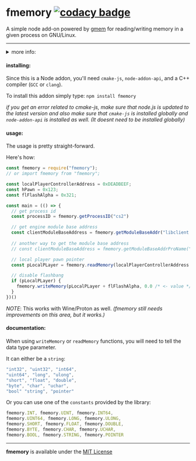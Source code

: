 # fmemory [![codacy badge](https://app.codacy.com/project/badge/Grade/ce5ae034b28843f08eb76d7103787946 "codacy badge")](https://www.codacy.com/gh/otvv/fmemory/dashboard?utm_source=github.com&utm_medium=referral&utm_content=otvv/fmemory&utm_campaign=Badge_Grade)

A simple node add-on powered by [gmem](https://github.com/otvv/gmem) for reading/writing memory in a given process on GNU/Linux.

---

<details>
<summary>more info:</summary>
<h4>features:</h4>
    
    - get process id through process name
    - get module base address through module name
    - memory reading
    - memory writing
  
<h4>todo:</h4>
    
    - get call address of a function
    - vector3d and vector2d support _(read, write)_
    - shellcode execution _(maybe)_
    - high privileges helpers
    - signature reader/scanner

🚧 _more to come.._
</details>

<h4>installing:</h4>

Since this is a Node addon, you'll need `cmake-js`, `node-addon-api`, and a C++ compiler (`GCC` or `clang`).

To install this addon simply type: `npm install fmemory`

_if you get an error related to cmake-js, make sure that node.js is updated to the latest version and also make sure that `cmake-js` is installed globally and `node-addon-api` is installed as well. (It doesnt need to be installed globally)_

<h4>usage:</h4>

The usage is pretty straight-forward.

Here's how:

```javascript
const fmemory = require("fmemory");
// or import fmemory from "fmemory";

const localPlayerControllerAddress = 0xDEADBEEF;
const hPawn = 0x123;
const flFlashAlpha = 0x321;

const main = (() => {
  // get process id
  const processID = fmemory.getProcessID("cs2")

  // get engine module base address
  const clientModuleBaseAddress = fmemory.getModuleBaseAddr("libclient.so", processID)
  
  // another way to get the module base address
  // const clientModuleBaseAddress = fmemory.getModuleBaseAddrProName("libclient.so", "cs2") 

  // local player pawn pointer
  const pLocalPLayer = fmemory.readMemory(localPlayerControllerAddress + hPawn, fmemory.POINTER)

  // disable flashbang
  if (pLocalPLayer) {
    fmemory.writeMemory(pLocalPLayer + flFlashAlpha, 0.0 /* <- value */, fmemory.FLOAT)
  }
})()
```

_NOTE_: This works with Wine/Proton as well.
_(fmemory still needs improvements on this area, but it works.)_

<h4>documentation:</h4>

When using `writeMemory` or `readMemory` functions, you will need to tell the data type parameter. 

It can either be a `string`:
```javascript
"int32", "uint32", "int64",
"uint64", "long", "ulong", 
"short", "float", "double", 
"byte", "char", "uchar",
"bool" "string", "pointer"
```

Or you can use one of the `constants` provided by the library:
```javascript
fmemory.INT, fmemory.UINT, fmemory.INT64,
fmemory.UINT64, fmemory.LONG, fmemory.ULONG, 
fmemory.SHORT, fmemory.FLOAT, fmemory.DOUBLE,
fmemory.BYTE, fmemory.CHAR, fmemory.UCHAR,
fmemory.BOOL, fmemory.STRING, fmemory.POINTER
```

---

**fmemory** is available under the [MIT License](https://github.com/otvv/fmemory/blob/master/LICENSE)
